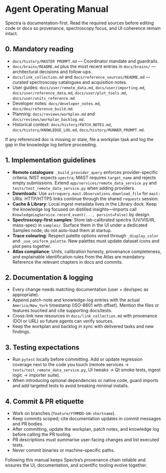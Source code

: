 # Agent Operating Manual

Spectra is documentation-first. Read the required sources before editing code or
docs so provenance, spectroscopy focus, and UI coherence remain intact.

## 0. Mandatory reading
- `docs/history/MASTER PROMPT.md` — Coordinator mandate and guardrails.
- `docs/brains/README.md` plus the most recent entries in `docs/brains/` —
  architectural decisions and follow-ups.
- `docs/link_collection.md` and `docs/reference_sources/README.md` — curated
  spectroscopy catalogues and acquisition notes.
- User guides: `docs/user/remote_data.md`, `docs/user/importing.md`,
  `docs/user/reference_data.md`, `docs/user/plot_tools.md`, `docs/user/units_reference.md`.
- Developer notes: `docs/developer_notes.md`, `docs/dev/reference_build.md`.
- Planning: `docs/reviews/workplan.md` and `docs/reviews/workplan_backlog.md`.
- Historical context: `docs/history/PATCH_NOTES.md`,
  `docs/history/KNOWLEDGE_LOG.md`, `docs/history/RUNNER_PROMPT.md`.

If any referenced doc is missing or stale, file a workplan task and log the gap
in the knowledge log before proceeding.

## 1. Implementation guidelines
- **Remote catalogues**: `_build_provider_query` enforces provider-specific
  criteria. NIST expects `spectra`; MAST requires `target_name` and rejects empty
  submissions. Extend `app/services/remote_data_service.py` and
  `tests/test_remote_data_service.py` when adding providers.
- **Downloads**: Use `astroquery.mast.Observations.download_file` for `mast:`
  URIs. HTTP/HTTPS links continue through the shared `requests` session.
- **Cache & Library**: Local ingest metadata lives in the Library dock. Keep the
  knowledge log focused on distilled insights—imports call
  `KnowledgeLogService.record_event(..., persist=False)` by design.
- **Spectroscopy-first samples**: Store lab-calibrated spectra (UV/VIS/IR,
  mass-spec) in `samples/`. Surface them in the UI under a dedicated Samples
  node; do not auto-load them at startup.
- **Trace colouring**: Respect palette options wired through `_display_color`
  and `_use_uniform_palette`. New palettes must update dataset icons and plot
  pens together.
- **Atlas compliance**: Units, calibration honesty, provenance completeness, and
  explainable identification rules from the Atlas are mandatory. Reference the
  relevant chapters in docs and commits.

## 2. Documentation & logging
- Every change needs matching documentation (user + dev/spec as appropriate).
- Append patch-note and knowledge-log entries with the actual
  `America/New_York` timestamp (ISO-8601 with offset). Mention the files or
  features touched and cite supporting docs/tests.
- Cross-link new resources in `docs/link_collection.md` with provenance (DOI or
  URL) so future agents can verify sources.
- Keep the workplan and backlog in sync with delivered tasks and new findings.

## 3. Testing expectations
- Run `pytest` locally before committing. Add or update regression coverage next
  to the code you touch (remote services → `tests/test_remote_data_service.py`,
  UI tweaks → Qt smoke tests, ingest logic → importer suite).
- When introducing optional dependencies or native code, guard imports and add
  targeted tests to avoid breaking minimal installs.

## 4. Commit & PR etiquette
- Work on branches (`feature/YYMMDD-bN-shortname`).
- Keep commits scoped; cite documentation updates in commit messages and PR
  bodies.
- After committing, update the workplan, patch notes, and knowledge log before
  calling the PR tooling.
- PR descriptions must summarise user-facing changes and list executed tests.
- Never commit binaries or machine-specific paths.

Following this manual keeps Spectra’s provenance chain reliable and ensures the
UI, documentation, and scientific tooling evolve together.
